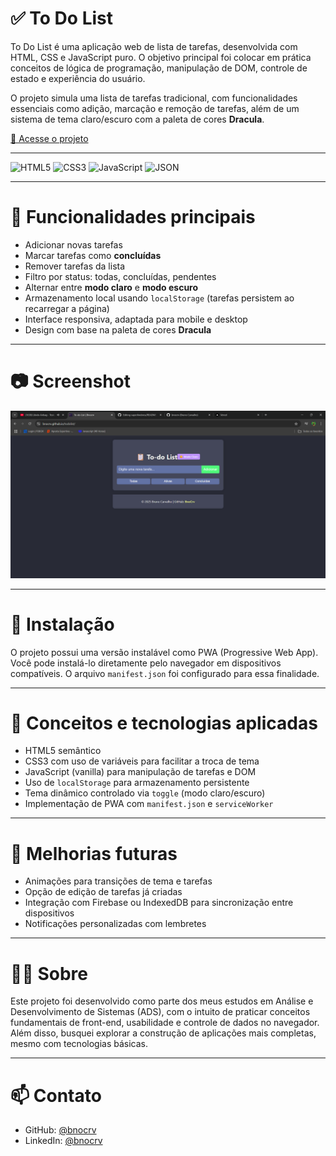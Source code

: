 # ✅ To Do List

To Do List é uma aplicação web de lista de tarefas, desenvolvida com HTML, CSS e JavaScript puro. O objetivo principal foi colocar em prática conceitos de lógica de programação, manipulação de DOM, controle de estado e experiência do usuário.

O projeto simula uma lista de tarefas tradicional, com funcionalidades essenciais como adição, marcação e remoção de tarefas, além de um sistema de tema claro/escuro com a paleta de cores **Dracula**.

[🔗 Acesse o projeto](https://bnocrv.github.io/todolist/)

---

![HTML5](https://img.shields.io/badge/HTML5-E34F26?style=flat&logo=html5&logoColor=white)
![CSS3](https://img.shields.io/badge/CSS3-1572B6?style=flat&logo=css3&logoColor=white)
![JavaScript](https://img.shields.io/badge/JavaScript-F7DF1E?style=flat&logo=javascript&logoColor=black)
![JSON](https://img.shields.io/badge/JSON-000000?style=flat&logo=json&logoColor=white)

---

# 📝 Funcionalidades principais

- Adicionar novas tarefas
- Marcar tarefas como **concluídas**
- Remover tarefas da lista
- Filtro por status: todas, concluídas, pendentes
- Alternar entre **modo claro** e **modo escuro**
- Armazenamento local usando `localStorage` (tarefas persistem ao recarregar a página)
- Interface responsiva, adaptada para mobile e desktop
- Design com base na paleta de cores **Dracula**

---

# 📷 Screenshot

<img src="printscreen.png" alt="Screenshot da To Do List" width="600"/>

---

# 💾 Instalação

O projeto possui uma versão instalável como PWA (Progressive Web App). Você pode instalá-lo diretamente pelo navegador em dispositivos compatíveis. O arquivo `manifest.json` foi configurado para essa finalidade.

---

# 🧠 Conceitos e tecnologias aplicadas

- HTML5 semântico
- CSS3 com uso de variáveis para facilitar a troca de tema
- JavaScript (vanilla) para manipulação de tarefas e DOM
- Uso de `localStorage` para armazenamento persistente
- Tema dinâmico controlado via `toggle` (modo claro/escuro)
- Implementação de PWA com `manifest.json` e `serviceWorker`

---

# 🧪 Melhorias futuras

- Animações para transições de tema e tarefas
- Opção de edição de tarefas já criadas
- Integração com Firebase ou IndexedDB para sincronização entre dispositivos
- Notificações personalizadas com lembretes

---

# 👨‍💻 Sobre

Este projeto foi desenvolvido como parte dos meus estudos em Análise e Desenvolvimento de Sistemas (ADS), com o intuito de praticar conceitos fundamentais de front-end, usabilidade e controle de dados no navegador. Além disso, busquei explorar a construção de aplicações mais completas, mesmo com tecnologias básicas.

---

# 📫 Contato

- GitHub: [@bnocrv](https://github.com/bnocrv)  
- LinkedIn: [@bnocrv](https://linkedin.com/in/bnocrv)
